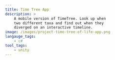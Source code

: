 ```yaml
---
title: Time Tree App
description: >
    A mobile version of TimeTree. Look up when
    two different taxa and find out when they
    diverged on an interactive timeline.
image: /images/project-time-tree-of-life-app.png
langauge_tags:
    - c#
tool_tags:
    - unity
---
```


